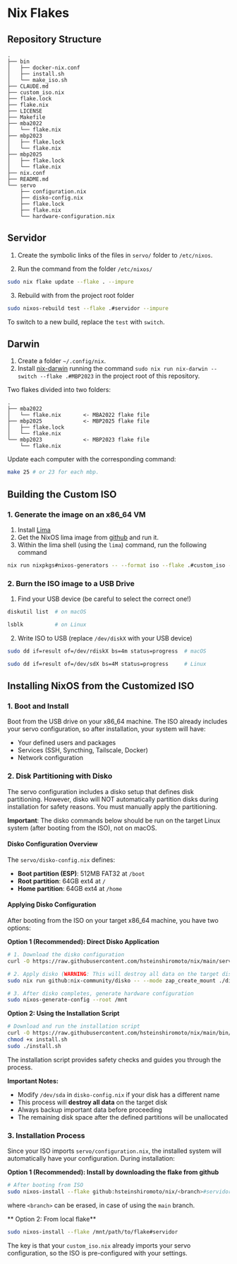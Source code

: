 # Nix Flakes

## Repository Structure

```
.
├── bin
│   ├── docker-nix.conf
│   ├── install.sh
│   └── make_iso.sh
├── CLAUDE.md
├── custom_iso.nix
├── flake.lock
├── flake.nix
├── LICENSE
├── Makefile
├── mba2022
│   └── flake.nix
├── mbp2023
│   ├── flake.lock
│   └── flake.nix
├── mbp2025
│   ├── flake.lock
│   └── flake.nix
├── nix.conf
├── README.md
└── servo
    ├── configuration.nix
    ├── disko-config.nix
    ├── flake.lock
    ├── flake.nix
    └── hardware-configuration.nix

```

## Servidor

1. Create the symbolic links of the files in `servo/` folder to `/etc/nixos`.

2. Run the command from the folder `/etc/nixos/`
```bash
sudo nix flake update --flake . --impure
```

3. Rebuild with from the project root folder
```bash
sudo nixos-rebuild test --flake .#servidor --impure
```

To switch to a new build, replace the `test` with `switch`.

## Darwin

1. Create a folder `~/.config/nix`.
2. Install [nix-darwin](https://github.com/nix-darwin/nix-darwin) running the command `sudo nix run nix-darwin -- switch --flake .#MBP2023` in the project root of this repository.

Two flakes divided into two folders:

```
.
├── mba2022
│   └── flake.nix       <- MBA2022 flake file
├── mbp2025             <- MBP2025 flake file
│   ├── flake.lock
│   └── flake.nix
└── mbp2023             <- MBP2023 flake file
    └── flake.nix
```

Update each computer with the corresponding command:

```bash
make 25 # or 23 for each mbp.
```


## Building the Custom ISO

### 1. Generate the image on an x86_64 VM

1. Install [Lima](https://github.com/lima-vm/lima)
2. Get the NixOS lima image from [github](https://github.com/kasuboski/nixos-lima) and run it.
3. Within the lima shell (using the `lima`) command, run the following command

```bash
nix run nixpkgs#nixos-generators -- --format iso --flake .#custom_iso -o result
```

### 2. Burn the ISO image to a USB Drive

1. Find your USB device (be careful to select the correct one!)

```bash
diskutil list  # on macOS
```


```bash
lsblk          # on Linux
```

2. Write ISO to USB (replace `/dev/diskX` with your USB device)

```bash
sudo dd if=result of=/dev/rdiskX bs=4m status=progress  # macOS
```

```bash
sudo dd if=result of=/dev/sdX bs=4M status=progress     # Linux
```


## Installing NixOS from the Customized ISO

### 1. Boot and Install

Boot from the USB drive on your x86_64 machine. The ISO already includes your servo configuration, so after installation, your system will have:
- Your defined users and packages
- Services (SSH, Syncthing, Tailscale, Docker)
- Network configuration

### 2. Disk Partitioning with Disko

The servo configuration includes a disko setup that defines disk partitioning. However, disko will NOT automatically partition disks during installation for safety reasons. You must manually apply the partitioning.

**Important**: The disko commands below should be run on the target Linux system (after booting from the ISO), not on macOS.

#### Disko Configuration Overview

The `servo/disko-config.nix` defines:
- **Boot partition (ESP)**: 512MB FAT32 at `/boot`
- **Root partition**: 64GB ext4 at `/`
- **Home partition**: 64GB ext4 at `/home`

#### Applying Disko Configuration

After booting from the ISO on your target x86_64 machine, you have two options:

**Option 1 (Recommended): Direct Disko Application**
```bash
# 1. Download the disko configuration
curl -O https://raw.githubusercontent.com/hsteinshiromoto/nix/main/servo/disko-config.nix

# 2. Apply disko (WARNING: This will destroy all data on the target disk!)
sudo nix run github:nix-community/disko -- --mode zap_create_mount ./disko-config.nix

# 3. After disko completes, generate hardware configuration
sudo nixos-generate-config --root /mnt
```

**Option 2: Using the Installation Script**
```bash
# Download and run the installation script
curl -O https://raw.githubusercontent.com/hsteinshiromoto/nix/main/bin/install.sh
chmod +x install.sh
sudo ./install.sh
```

The installation script provides safety checks and guides you through the process.

**Important Notes:**
- Modify `/dev/sda` in `disko-config.nix` if your disk has a different name
- This process will **destroy all data** on the target disk
- Always backup important data before proceeding
- The remaining disk space after the defined partitions will be unallocated

### 3. Installation Process

Since your ISO imports `servo/configuration.nix`, the installed system will automatically have your configuration. During installation:

**Option 1 (Recommended): Install by downloading the flake from github**
```bash
# After booting from ISO
sudo nixos-install --flake github:hsteinshiromoto/nix/<branch>#servidor,
```
where `<branch>` can be erased, in case of using the `main` branch.

** Option 2: From local flake**
```bash
sudo nixos-install --flake /mnt/path/to/flake#servidor
```

The key is that your `custom_iso.nix` already imports your servo configuration, so the ISO is pre-configured with your settings.
